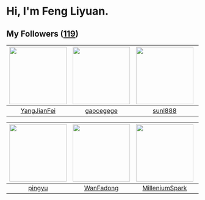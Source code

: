 # Hi, I'm Feng Liyuan.

## My Followers ([119](https://github.com/SunRunAway?tab=followers))

| <img src="https://avatars.githubusercontent.com/u/16703333?v=4" width="150" height="150" /> | <img src="https://avatars.githubusercontent.com/u/5100735?v=4" width="150" height="150" /> | <img src="https://avatars.githubusercontent.com/u/9254545?v=4" width="150" height="150" /> | <img src="https://avatars.githubusercontent.com/u/234891?v=4" width="150" height="150" /> |
| :-----------------------------------------------------------------------------------------: | :----------------------------------------------------------------------------------------: | :----------------------------------------------------------------------------------------: | :---------------------------------------------------------------------------------------: |
|                        [YangJianFei](https://github.com/YangJianFei)                        |                          [gaocegege](https://github.com/gaocegege)                         |                            [sunl888](https://github.com/sunl888)                           |                          [ekalinin](https://github.com/ekalinin)                          |

| <img src="https://avatars.githubusercontent.com/u/1907938?v=4" width="150" height="150" /> | <img src="https://avatars.githubusercontent.com/u/10414494?v=4" width="150" height="150" /> | <img src="https://avatars.githubusercontent.com/u/34684800?v=4" width="150" height="150" /> | <img src="https://avatars.githubusercontent.com/u/3069493?v=4" width="150" height="150" /> |
| :----------------------------------------------------------------------------------------: | :-----------------------------------------------------------------------------------------: | :-----------------------------------------------------------------------------------------: | :----------------------------------------------------------------------------------------: |
|                             [pingyu](https://github.com/pingyu)                            |                          [WanFadong](https://github.com/WanFadong)                          |                     [MilleniumSpark](https://github.com/MilleniumSpark)                     |                             [hkjang](https://github.com/hkjang)                            |